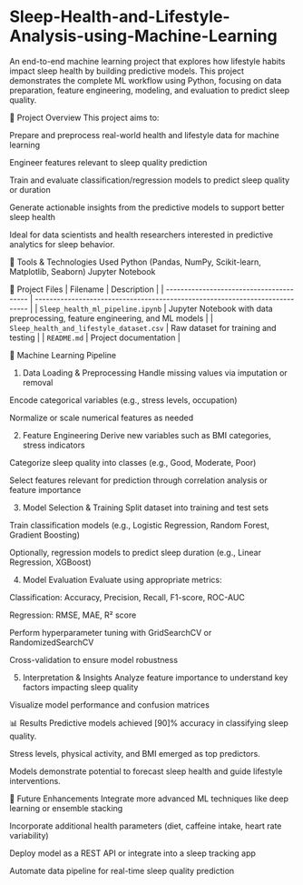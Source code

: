 # Sleep-Health-and-Lifestyle-Analysis-using-Machine-Learning

An end-to-end machine learning project that explores how lifestyle habits impact sleep health by building predictive models. This project demonstrates the complete ML workflow using Python, focusing on data preparation, feature engineering, modeling, and evaluation to predict sleep quality.

📌 Project Overview
This project aims to:

Prepare and preprocess real-world health and lifestyle data for machine learning

Engineer features relevant to sleep quality prediction

Train and evaluate classification/regression models to predict sleep quality or duration

Generate actionable insights from the predictive models to support better sleep health

Ideal for data scientists and health researchers interested in predictive analytics for sleep behavior.

🧰 Tools & Technologies Used
Python (Pandas, NumPy, Scikit-learn, Matplotlib, Seaborn)
Jupyter Notebook


📁 Project Files
| Filename                                 | Description                                                                  |
| ---------------------------------------- | ---------------------------------------------------------------------------- |
| `Sleep_health_ml_pipeline.ipynb`         | Jupyter Notebook with data preprocessing, feature engineering, and ML models |
| `Sleep_health_and_lifestyle_dataset.csv` | Raw dataset for training and testing                                         |
| `README.md`                              | Project documentation                                                        |


🚀 Machine Learning Pipeline
1. Data Loading & Preprocessing
Handle missing values via imputation or removal

Encode categorical variables (e.g., stress levels, occupation)

Normalize or scale numerical features as needed

2. Feature Engineering
Derive new variables such as BMI categories, stress indicators

Categorize sleep quality into classes (e.g., Good, Moderate, Poor)

Select features relevant for prediction through correlation analysis or feature importance

3. Model Selection & Training
Split dataset into training and test sets

Train classification models (e.g., Logistic Regression, Random Forest, Gradient Boosting)

Optionally, regression models to predict sleep duration (e.g., Linear Regression, XGBoost)

4. Model Evaluation
Evaluate using appropriate metrics:

Classification: Accuracy, Precision, Recall, F1-score, ROC-AUC

Regression: RMSE, MAE, R² score

Perform hyperparameter tuning with GridSearchCV or RandomizedSearchCV

Cross-validation to ensure model robustness

5. Interpretation & Insights
Analyze feature importance to understand key factors impacting sleep quality

Visualize model performance and confusion matrices

📊 Results
Predictive models achieved [90]% accuracy in classifying sleep quality.

Stress levels, physical activity, and BMI emerged as top predictors.

Models demonstrate potential to forecast sleep health and guide lifestyle interventions.

🔮 Future Enhancements
Integrate more advanced ML techniques like deep learning or ensemble stacking

Incorporate additional health parameters (diet, caffeine intake, heart rate variability)

Deploy model as a REST API or integrate into a sleep tracking app

Automate data pipeline for real-time sleep quality prediction
